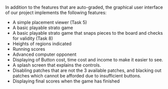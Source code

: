 In addition to the features that are auto-graded, the graphical user interface
of our project implements the following features:


 - A simple placement viewer (Task 5)
 - A basic playable strato game
 - A basic playable strato game that snaps pieces to the board and checks for validity (Task 8)
 - Heights of regions indicated
 - Running scores
 - Advanced computer opponent
 - Displaying of Button cost, time cost and income to make it easier to see.
 - A splash screen that explains the controls.
 - Disabling patches that are not the 3 available patches, and blacking out patches which cannot be afforded due to insufficient buttons.
 - Displaying final scores when the game has finished
